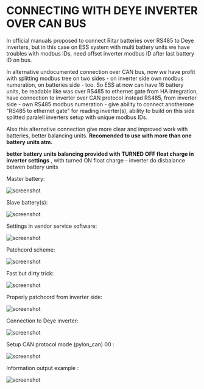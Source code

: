 # CONNECTING WITH DEYE INVERTER OVER CAN BUS

In official manuals proposed to connect Ritar batteries over RS485 to Deye inverters, 
but in this case on ESS system with multi battery units we have troubles with modbus IDs, 
need offset inverter modbus ID after last battery ID on bus. </br>

In alternative undocumented connection over CAN bus, now we have profit with splitting modbus tree on 
two sides - on inverter side own modbus numeration, on batteries side - too. So ESS at now can have 16 battery units, 
be readable like was over RS485 to ethernet gate from HA integration, have connection to inverter over CAN protocol instead RS485, 
from inverter side - own RS485 modbus numeration - give ability to connect anotherone "RS485 to ethernet gate" for reading inverter(s), 
ability to build on this side splitted paralell inverters setup with unique modbus IDs. </br>

Also this alternative connection give more clear and improved work with batteries, better balancing units. **Recomended to use with more than one battery units atm.**</br>

__better battery units balancing provided with TURNED OFF float charge in inverter settings__ , with turned ON float charge - inverter do disbalance betwen battery units </br>

Master battery:

![screenshot](https://github.com/mamontuka/ritar-bms-ha/blob/main/UNDOCUMENTED_WIRING_WITH_DEYE/1_MASTER_battery.jpg)

Slave battery(s):

![screenshot](https://github.com/mamontuka/ritar-bms-ha/blob/main/UNDOCUMENTED_WIRING_WITH_DEYE/2_SLAVE_battery.jpg)

Settings in vendor service software:

![screenshot](https://github.com/mamontuka/ritar-bms-ha/blob/main/UNDOCUMENTED_WIRING_WITH_DEYE/3_settings_for_batteries_over_vendor_software.jpg)

Patchcord scheme:

![screenshot](https://github.com/mamontuka/ritar-bms-ha/blob/main/UNDOCUMENTED_WIRING_WITH_DEYE/4_patchcord_scheme.jpg)

Fast but dirty trick:

![screenshot](https://github.com/mamontuka/ritar-bms-ha/blob/main/UNDOCUMENTED_WIRING_WITH_DEYE/5_patchcord_fast_cut_n_join_example.jpg)

Properly patchcord from inverter side:

![screenshot](https://github.com/mamontuka/ritar-bms-ha/blob/main/UNDOCUMENTED_WIRING_WITH_DEYE/6_properly_patchcord_inverter_side.jpg)

Connection to Deye inverter:

![screenshot](https://github.com/mamontuka/ritar-bms-ha/blob/main/UNDOCUMENTED_WIRING_WITH_DEYE/7_connection_to_inverter.jpg)

Setup CAN protocol mode (pylon_can) 00 :

![screenshot](https://github.com/mamontuka/ritar-bms-ha/blob/main/UNDOCUMENTED_WIRING_WITH_DEYE/8_deye_CAN_lithium_mode_00.jpg)

Information output example :

![screenshot](https://github.com/mamontuka/ritar-bms-ha/blob/main/UNDOCUMENTED_WIRING_WITH_DEYE/9_deye_test_lab_with_2_ritar_batteries_over%20_CAN.jpg)

